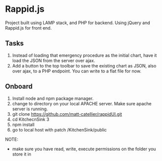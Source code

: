 # Rappid.js
Project built using LAMP stack, and PHP for backend.  Using jQuery and Rappid.js for front end.

## Tasks

1. Instead of loading that emergency procedure as the initial chart, have it load the JSON from the server over ajax. 
2. Add a button to the top toolbar to save the existing chart as JSON, also over ajax, to a PHP endpoint. You can write to a flat file for now. 

## Onboard 
1. Install node and npm package manager.
2. change to directory on your local APACHE server.  Make sure apache server is running. 
3. git clone https://github.com/matt-catellier/rappidUI.git 
4. cd KitchecnSink 3 
5. npm install
6. go to local host with patch /KitchenSink/public

NOTE:
* make sure you have read, write, execute permissions on the folder you store it in
